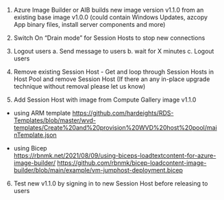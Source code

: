 1. Azure Image Builder or AIB builds new image version v1.1.0 from an existing base image v1.0.0
(could contain Windows Updates, azcopy App binary files, install server components and more)

2.	Switch On “Drain mode” for Session Hosts to stop new connections

3.	Logout users
a.	Send message to users
b.	wait for X minutes
c.	Logout users

4.	Remove existing Session Host - Get and loop through Session Hosts in Host Pool and remove Session Host
(If there an any in-place upgrade technique without removal please let us know)

5.	Add Session Host with image from Compute Gallery image v1.1.0

- using ARM template
https://github.com/hardeights/RDS-Templates/blob/master/wvd-templates/Create%20and%20provision%20WVD%20host%20pool/mainTemplate.json  

- using Bicep  
https://rbnmk.net/2021/08/09/using-biceps-loadtextcontent-for-azure-image-builder/
https://github.com/rbnmk/bicep-loadcontent-image-builder/blob/main/example/vm-jumphost-deployment.bicep

 

6.	Test new v1.1.0 by signing in to new Session Host before releasing to users
